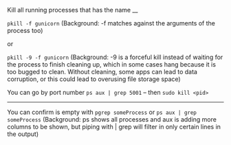 
Kill all running processes that has the name __

`pkill -f gunicorn`
(Background: -f matches against the arguments of the process too)

or

`pkill -9 -f gunicorn`
(Background: -9 is a forceful kill instead of waiting for the process to finish cleaning up, which in some cases hang because it is too bugged to clean. Without cleaning, some apps can lead to data corruption, or this could lead to overusing file storage space)

You can go by port number
`ps aux | grep 5001`
– then
`sudo kill <pid>`

----


You can confirm is empty with
`pgrep someProcess`
or
`ps aux | grep someProcess`
(Background: ps shows all processes and aux is adding more columns to be shown, but piping with | grep will filter in only certain lines in the output)


